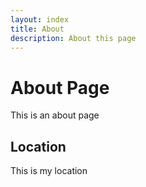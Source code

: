 ```yaml
---
layout: index
title: About
description: About this page
---
```


# About Page

This is an about page

## Location

This is my location
